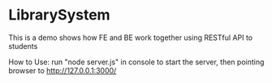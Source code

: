 # LibrarySystem
This is a demo shows how FE and BE work together using RESTful API to students

How to Use:
run "node server.js" in console to start the server, then pointing browser to http://127.0.0.1:3000/
